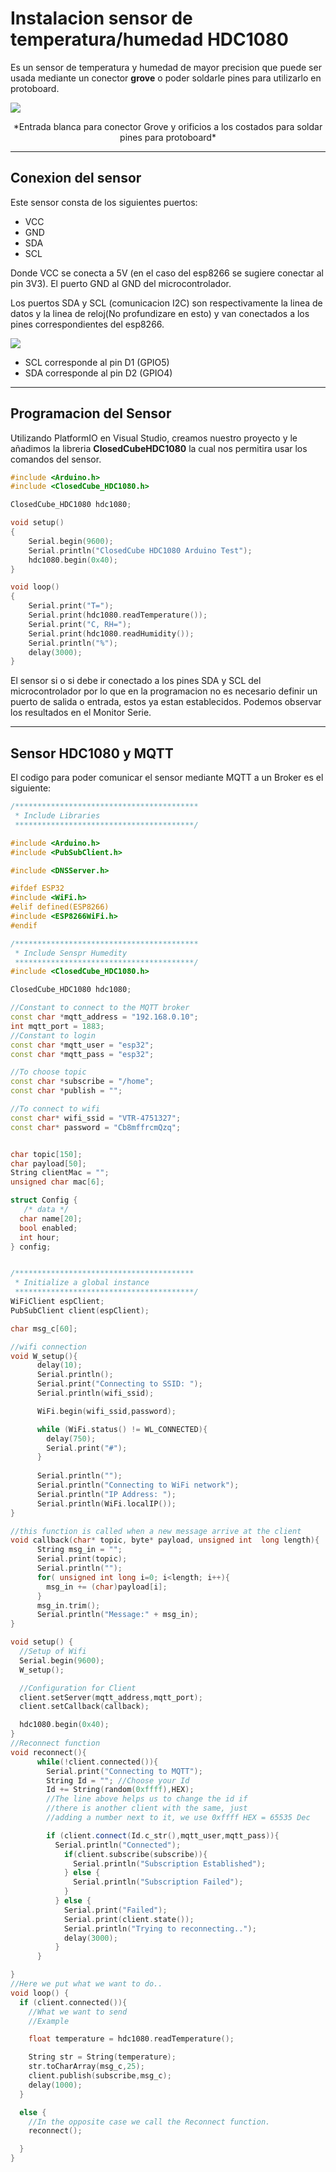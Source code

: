 # Instalacion sensor de temperatura/humedad HDC1080

Es un sensor de temperatura y humedad de mayor precision que puede ser usada mediante un conector **grove** o poder soldarle pines para utilizarlo en protoboard.

![](Sensorhdc1080.png)
<center>
*Entrada blanca para conector Grove y orificios a los costados para soldar pines para protoboard*
</center>

***

## Conexion del sensor

Este sensor consta de los siguientes puertos:
- VCC
- GND
- SDA
- SCL

Donde VCC se conecta a 5V (en el caso del esp8266 se sugiere conectar al pin 3V3). El puerto GND al GND del microcontrolador.

Los puertos SDA y SCL (comunicacion I2C) son respectivamente la linea de datos y la linea de reloj(No profundizare en esto) y van conectados a los pines correspondientes del esp8266.

![](Esp8266.png)

- SCL corresponde al pin D1 (GPIO5)
- SDA corresponde al pin D2 (GPIO4)

***

## Programacion del Sensor

Utilizando PlatformIO en Visual Studio, creamos nuestro proyecto y le añadimos la libreria **ClosedCubeHDC1080** la cual nos permitira usar los comandos del sensor.

```cpp
#include <Arduino.h>
#include <ClosedCube_HDC1080.h>

ClosedCube_HDC1080 hdc1080;

void setup()
{
	Serial.begin(9600);
	Serial.println("ClosedCube HDC1080 Arduino Test");
	hdc1080.begin(0x40);
}

void loop()
{
	Serial.print("T=");
	Serial.print(hdc1080.readTemperature());
	Serial.print("C, RH=");
	Serial.print(hdc1080.readHumidity());
	Serial.println("%");
	delay(3000);
}
```

El sensor si o si debe ir conectado a los pines SDA y SCL del microcontrolador por lo que en la programacion no es necesario definir un puerto de salida o entrada, estos ya estan establecidos.
Podemos observar los resultados en el Monitor Serie.

***

## Sensor HDC1080 y MQTT

El codigo para poder comunicar el sensor mediante MQTT a un Broker es el siguiente:

```cpp
/*****************************************
 * Include Libraries
 ****************************************/

#include <Arduino.h>
#include <PubSubClient.h>

#include <DNSServer.h>

#ifdef ESP32
#include <WiFi.h>
#elif defined(ESP8266)
#include <ESP8266WiFi.h>
#endif

/*****************************************
 * Include Senspr Humedity
 ****************************************/
#include <ClosedCube_HDC1080.h>

ClosedCube_HDC1080 hdc1080;

//Constant to connect to the MQTT broker
const char *mqtt_address = "192.168.0.10";
int mqtt_port = 1883;
//Constant to login
const char *mqtt_user = "esp32";
const char *mqtt_pass = "esp32";

//To choose topic
const char *subscribe = "/home";
const char *publish = "";

//To connect to wifi
const char* wifi_ssid = "VTR-4751327";
const char* password = "Cb8mffrcmQzq";


char topic[150];
char payload[50];
String clientMac = "";
unsigned char mac[6];

struct Config {
   /* data */
  char name[20];
  bool enabled;
  int hour;
} config;


/****************************************
 * Initialize a global instance
 ****************************************/
WiFiClient espClient;
PubSubClient client(espClient);

char msg_c[60];

//wifi connection
void W_setup(){
      delay(10);
      Serial.println();
      Serial.print("Connecting to SSID: ");
      Serial.println(wifi_ssid);

      WiFi.begin(wifi_ssid,password);

      while (WiFi.status() != WL_CONNECTED){
        delay(750);
        Serial.print("#");
      }
      
      Serial.println("");
      Serial.println("Connecting to WiFi network");
      Serial.println("IP Address: ");
      Serial.println(WiFi.localIP());
}

//this function is called when a new message arrive at the client
void callback(char* topic, byte* payload, unsigned int  long length){
      String msg_in = "";
      Serial.print(topic);
      Serial.println("");
      for( unsigned int long i=0; i<length; i++){
        msg_in += (char)payload[i];
      }
      msg_in.trim();
      Serial.println("Message:" + msg_in);
}

void setup() {
  //Setup of Wifi
  Serial.begin(9600);
  W_setup();

  //Configuration for Client
  client.setServer(mqtt_address,mqtt_port);
  client.setCallback(callback);

  hdc1080.begin(0x40);
}
//Reconnect function
void reconnect(){
      while(!client.connected()){
        Serial.print("Connecting to MQTT");
        String Id = ""; //Choose your Id
        Id += String(random(0xffff),HEX);
        //The line above helps us to change the id if
        //there is another client with the same, just
        //adding a number next to it, we use 0xffff HEX = 65535 Dec

        if (client.connect(Id.c_str(),mqtt_user,mqtt_pass)){
          Serial.println("Connected");
            if(client.subscribe(subscribe)){
              Serial.println("Subscription Established");
            } else {
              Serial.println("Subscription Failed");
            }
          } else {
            Serial.print("Failed");
            Serial.print(client.state());
            Serial.println("Trying to reconnecting..");
            delay(3000);
          }
      }

}
//Here we put what we want to do..
void loop() {
  if (client.connected()){
    //What we want to send
    //Example

    float temperature = hdc1080.readTemperature();

    String str = String(temperature);
    str.toCharArray(msg_c,25);
    client.publish(subscribe,msg_c);
    delay(1000);
  }

  else {
    //In the opposite case we call the Reconnect function.
    reconnect();

  }
}
```